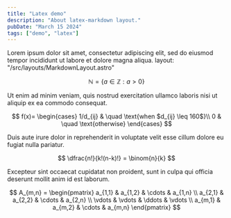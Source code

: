 ```yaml
---
title: "Latex demo"
description: "About latex-markdown layout."
pubDate: "March 15 2024"
tags: ["demo", "latex"]
---
```


Lorem ipsum dolor sit amet, consectetur adipiscing elit, sed do eiusmod tempor incididunt ut labore et dolore magna aliqua. layout: "/src/layouts/MarkdownLayout.astro"

$$
\mathbb{N} = \{ a \in \mathbb{Z} : a > 0 \}
$$

Ut enim ad minim veniam, quis nostrud exercitation ullamco laboris nisi ut aliquip ex ea commodo consequat.

$$
f(x)=
\begin{cases}
1/d_{ij} & \quad \text{when $d_{ij} \leq 160$}\\ 
0 & \quad \text{otherwise}
\end{cases}
$$

Duis aute irure dolor in reprehenderit in voluptate velit esse cillum dolore eu fugiat nulla pariatur. 

$$
\dfrac{n!}{k!(n-k)!} = \binom{n}{k}
$$

Excepteur sint occaecat cupidatat non proident, sunt in culpa qui officia deserunt mollit anim id est laborum.

$$
A_{m,n} = 
\begin{pmatrix}
a_{1,1} & a_{1,2} & \cdots & a_{1,n} \\
a_{2,1} & a_{2,2} & \cdots & a_{2,n} \\
\vdots & \vdots & \ddots & \vdots \\
a_{m,1} & a_{m,2} & \cdots & a_{m,n} 
\end{pmatrix}
$$